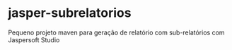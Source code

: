 # jasper-subrelatorios
Pequeno projeto maven para geração de relatório com sub-relatórios com Jaspersoft Studio

